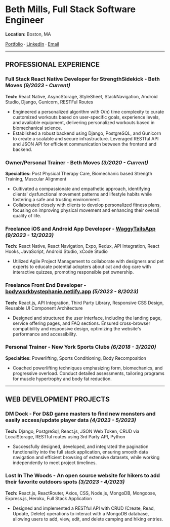 # Beth Mills, Full Stack Software Engineer

**Location:** Boston, MA

[Portfolio](https://bethjmdev.netlify.app/) ∙ [LinkedIn](https://www.linkedin.com/in/bethmillsdev/) ∙ [Email](mailto:bethjmdev@gmail.com)

---

## PROFESSIONAL EXPERIENCE

### Full Stack React Native Developer for StrengthSidekick - Beth Moves *(9/2023 - Current)*

**Tech:** React Native, AsyncStorage, StyleSheet, StackNavigation, Android Studio, Django, Gunicorn, RESTFul Routes

- Engineered a personalized algorithm with O(n) time complexity to curate customized workouts based on user-specific goals, experience levels, and available equipment, delivering personalized workouts based in biomechanical science.
- Established a robust backend using Django, PostgreSQL, and Gunicorn to create a scalable and secure infrastructure. Leveraged RESTful API and JSON API for efficient communication between the frontend and backend.

### Owner/Personal Trainer - Beth Moves *(3/2020 - Current)*

**Specialties:** Post Physical Therapy Care, Biomechanic based Strength Training, Muscular Alignment

- Cultivated a compassionate and empathetic approach, identifying clients' dysfunctional movement patterns and lifestyle habits while fostering a safe and trusting environment.
- Collaborated closely with clients to develop personalized fitness plans, focusing on improving physical movement and enhancing their overall quality of life.

### Freelance iOS and Android App Developer - [WaggyTailsApp](https://github.com/bethjm/WaggyTailsApp) *(9/2023 - 12/2023)*

**Tech:** React Native, React Navigation, Expo, Redux, API Integration, React Hooks, JavaScript, Android Studio, xCode Studio

- Utilized Agile Project Management to collaborate with designers and pet experts to educate potential adopters about cat and dog care with interactive quizzes, promoting responsible pet ownership.

### Freelance Front End Developer - [bodyworkbystephanie.netlify.app](https://bodyworkbystephanie.netlify.app/) *(5/2023 - 8/2023)*

**Tech:** React.js, API Integration, Third Party Library, Responsive CSS Design, Reusable UI Component Architecture

- Designed and structured the user interface, including the landing page, service offering pages, and FAQ sections. Ensured cross-browser compatibility and responsive design, optimizing the website's performance and accessibility.

### Personal Trainer - New York Sports Clubs *(6/2018 - 3/2020)*

**Specialties:** Powerlifting, Sports Conditioning, Body Recomposition

- Coached powerlifting techniques emphasizing form, biomechanics, and progressive overload. Conduct detailed assessments, tailoring programs for muscle hypertrophy and body fat reduction.

---

## WEB DEVELOPMENT PROJECTS

### DM Dock - For D&D game masters to find new monsters and easily access/update player data *(4/2023 - 5/2023)*

**Tech:** Django, PostgreSql, React.js, JSON Web Token, CRUD via LocalStorage, RESTful routes using 3rd Party API, Python

- Successfully designed, developed, and integrated the pagination functionality into the full stack application, ensuring smooth data navigation and efficient browsing of extensive datasets, while working independently to meet project timelines.

### Lost In The Woods - An open source website for hikers to add their favorite outdoors spots *(3/2023 - 4/2023)*

**Tech:** React.js, ReactRouter, Axios, CSS, Node.js, MongoDB, Mongoose, Express.js, Heroku, Full Stack Application

- Designed and implemented a RESTful API with CRUD (Create, Read, Update, Delete) operations to interact with a MongoDB database, allowing users to add, view, edit, and delete camping and hiking entries.
